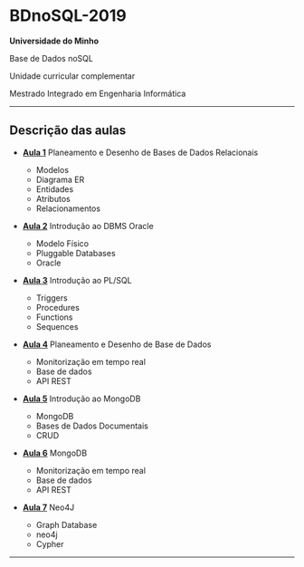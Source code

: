 # BDnoSQL-2019

**Universidade do Minho**

Base de Dados noSQL

Unidade curricular complementar 

Mestrado Integrado em Engenharia Informática

---

## Descrição das aulas

- [**Aula 1**](https://github.com/Dukawp/BDnoSQL-2019/tree/master/aula1) Planeamento e Desenho de Bases de Dados Relacionais
  - Modelos
  - Diagrama ER 
  - Entidades
  - Atributos
  - Relacionamentos

- [**Aula 2**](https://github.com/Dukawp/BDnoSQL-2019/tree/master/aula2) Introdução ao DBMS Oracle
  - Modelo Físico
  - Pluggable Databases
  - Oracle

- [**Aula 3**](https://github.com/Dukawp/BDnoSQL-2019/tree/master/aula3) Introdução ao PL/SQL
  - Triggers
  - Procedures
  - Functions
  - Sequences

- [**Aula 4**](https://github.com/Dukawp/BDnoSQL-2019/tree/master/aula4) Planeamento e Desenho de Base de Dados
  - Monitorização em tempo real
  - Base de dados
  - API REST

- [**Aula 5**](https://github.com/Dukawp/BDnoSQL-2019/tree/master/aula5) Introdução ao MongoDB
  - MongoDB
  - Bases de Dados Documentais
  - CRUD

- [**Aula 6**](https://github.com/Dukawp/BDnoSQL-2019/tree/master/aula6) MongoDB
  - Monitorização em tempo real
  - Base de dados
  - API REST

- [**Aula 7**](https://github.com/Dukawp/BDnoSQL-2019/tree/master/aula7) Neo4J
  - Graph Database
  - neo4j
  - Cypher

---

